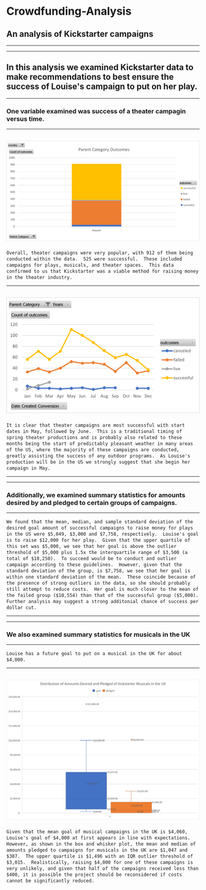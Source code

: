 # Crowdfunding-Analysis
 An analysis of Kickstarter campaigns
---
---
---
## In this analysis we examined Kickstarter data to make recommendations to best ensure the success of Louise's campaign to put on her play.
---
### One variable examined was success of a theater campagin versus time.
---
![Total Theater Cases](theaterhisto.PNG)
---
    Overall, theater campaigns were very popular, with 912 of them being conducted within the data.  525 were successful.  These included campaigns for plays, musicals, and theater spaces.  This data confirmed to us that Kickstarter was a viable method for raising money in the theater industry.
---
![Outcomes by Starting Month](OutcomeTimeChart.PNG)
---
    It is clear that theater campaigns are most successful with start dates in May, followed by June.  This is a traditional timing of spring theater productions and is probably also related to these months being the start of predictably pleasant weather in many areas of the US, where the majority of these campaigns are conducted, greatly assisting the success of any outdoor programs.  As Louise's production will be in the US we strongly suggest that she begin her campaign in May.
---
---
### Additionally, we examined summary statistics for amounts desired by and pledged to certain groups of campaigns.
---
    We found that the mean, median, and sample standard deviation of the desired goal amount of successful campaigns to raise money for plays in the US were $5,049, $3,000 and $7,758, respectively.  Louise's goal is to raise $12,000 for her play.  Given that the upper quartile of this set was $5,000, we see that her goal is above the outlier threshold of $5,000 plus 1.5x the interquartile range of $3,500 (a total of $10,250).  To succeed would be to conduct and outlier campaign according to these guidelines.  However, given that the standard deviation of the group, is $7,758, we see that her goal is within one standard deviation of the mean.  These coincide because of the presence of strong outliers in the data, so she should probably still attempt to reduce costs.  Her goal is much closer to the mean of the failed group ($10,554) than that of the successful group ($5,000).  Further analysis may suggest a strong additonial chance of success per dollar cut.
---
---
### We also examined summary statistics for musicals in the UK
---
    Louise has a future goal to put on a musical in the UK for about $4,000.
---
![MusicalsGoalsPledged](MusicalsGoalPledged.PNG)
---
    Given that the mean goal of musical campaigns in the UK is $4,060, Louise's goal of $4,000 at first appears in line with expectations.  However, as shown in the box and whisker plot, the mean and median of amounts pledged to campaigns for musicals in the UK are $1,047 and $387.  The upper quartile is $1,496 with an IQR outlier threshold of $3,015.  Realistically, raising $4,000 for one of these campaigns is very unlikely, and given that half of the campaigns received less than $400, it is possible the project should be reconsidered if costs cannot be significantly reduced.